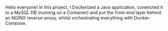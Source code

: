 Hello everyone! In this project, I Dockerized a Java application, conencted it to a MySQL DB (running on a Container) and put the front-end layer behind an NGINX reverse-proxy, whilst orchestrating everything with Docker-Compose. 

